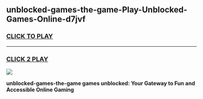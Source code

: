 
## unblocked-games-the-game-Play-Unblocked-Games-Online-d7jvf
<h3>
<a href="https://premium76.site?title=unblocked-games-the-game&ref=25A">CLICK TO PLAY</a></h3>
<hr>

<h3>
<a href="https://premium76.site?title=unblocked-games-the-game&ref=25A">CLICK 2 PLAY</a>
  
</h3>

<a href="https://premium76.site?title=unblocked-games-the-game&ref=25A"><img src="https://clearcache.store/games.png"></a>


**unblocked-games-the-game games unblocked: Your Gateway to Fun and Accessible Online Gaming**
